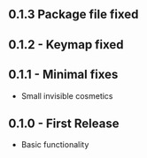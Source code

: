 ## 0.1.3 Package file fixed

## 0.1.2 - Keymap fixed

## 0.1.1 - Minimal fixes
* Small invisible cosmetics

## 0.1.0 - First Release
* Basic functionality
